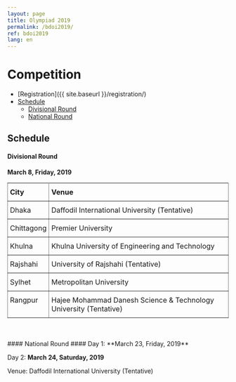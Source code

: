 ```yaml
---
layout: page
title: Olympiad 2019
permalink: /bdoi2019/
ref: bdoi2019
lang: en
---
```


<style type="text/css">
.tg  {border-collapse:collapse;border-spacing:0;}
.tg td{padding:10px 5px;border-style:solid;border-width:1px;overflow:hidden;word-break:normal;border-color:black;}
.tg th{padding:10px 5px;border-style:solid;border-width:1px;overflow:hidden;word-break:normal;border-color:black;}
.tg .tg-0pky{border-color:inherit;text-align:left;vertical-align:top}
</style>
# Competition #

* [Registration]({{ site.baseurl }}/registration/)
* [Schedule](#সময়সূচি)
    * [Divisional Round](#divisional-round)
    * [National Round](#national-round)

## Schedule ##

#### Divisional Round ####
**March 8, Friday, 2019**

<table class="tg">
  <tr>
    <th class="tg-0pky">City</th>
    <th class="tg-0pky">Venue</th>
  </tr>
  <tr>
    <td class="tg-0pky">Dhaka</td>
    <td class="tg-0pky">Daffodil International University (Tentative)</td>
  </tr>
  <tr>
    <td class="tg-0pky">Chittagong</td>
    <td class="tg-0pky">Premier University</td>
  </tr>
  <tr>
    <td class="tg-0pky">Khulna</td>
    <td class="tg-0pky">Khulna University of Engineering and Technology</td>
  </tr>
  <tr>
    <td class="tg-0pky">Rajshahi</td>
    <td class="tg-0pky">University of Rajshahi (Tentative)</td>
  </tr> 
  <tr>
    <td class="tg-0pky">Sylhet</td>
    <td class="tg-0pky">Metropolitan University</td>
  </tr>  
  <tr>
    <td class="tg-0pky">Rangpur</td>
    <td class="tg-0pky">Hajee Mohammad Danesh Science & Technology University (Tentative)   
</td>
  </tr> 
</table>
<br><br>
#### National Round ####
Day 1: **March 23, Friday, 2019**

Day 2: **March 24, Saturday, 2019**

Venue: Daffodil International University (Tentative)
